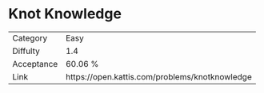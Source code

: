 # Knot Knowledge

<table>
    <tr>
        <td>Category</td>
        <td>Easy</td>
    </tr>
    <tr>
        <td>Diffulty</td>
        <td>1.4</td>
    </tr>
    <tr>
        <td>Acceptance</td>
        <td>60.06 %</td>
    </tr>
    <tr>
        <td>Link</td>
        <td>https://open.kattis.com/problems/knotknowledge</td>
    </tr>
</table>